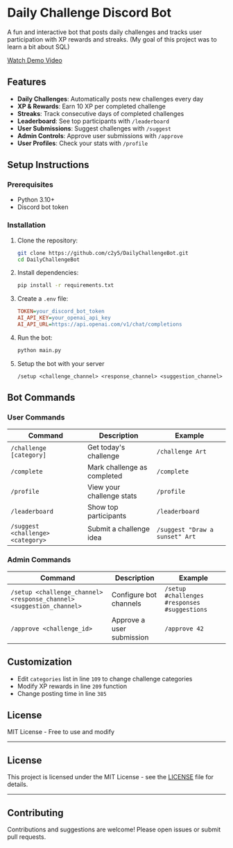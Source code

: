 # Daily Challenge Discord Bot

A fun and interactive bot that posts daily challenges and tracks user participation with XP rewards and streaks.
(My goal of this project was to learn a bit about SQL)

[Watch Demo Video](https://dailychallengebot.amsky.xyz/demo.mp4)

## Features

- **Daily Challenges**: Automatically posts new challenges every day
- **XP & Rewards**: Earn 10 XP per completed challenge
- **Streaks**: Track consecutive days of completed challenges
- **Leaderboard**: See top participants with `/leaderboard`
- **User Submissions**: Suggest challenges with `/suggest`
- **Admin Controls**: Approve user submissions with `/approve`
- **User Profiles**: Check your stats with `/profile`

## Setup Instructions

### Prerequisites
- Python 3.10+
- Discord bot token

### Installation
1. Clone the repository:
   ```bash
   git clone https://github.com/c2y5/DailyChallengeBot.git
   cd DailyChallengeBot
   ```

2. Install dependencies:
   ```bash
   pip install -r requirements.txt
   ```

3. Create a `.env` file:
   ```ini
   TOKEN=your_discord_bot_token
   AI_API_KEY=your_openai_api_key
   AI_API_URL=https://api.openai.com/v1/chat/completions
   ```

4. Run the bot:
   ```bash
   python main.py
   ```

5. Setup the bot with your server
   ```
   /setup <challenge_channel> <response_channel> <suggestion_channel>
   ```

## Bot Commands

### User Commands
| Command | Description | Example |
|---------|-------------|---------|
| `/challenge [category]` | Get today's challenge | `/challenge Art` |
| `/complete` | Mark challenge as completed | `/complete` |
| `/profile` | View your challenge stats | `/profile` |
| `/leaderboard` | Show top participants | `/leaderboard` |
| `/suggest <challenge> <category>` | Submit a challenge idea | `/suggest "Draw a sunset" Art` |

### Admin Commands
| Command | Description | Example |
|---------|-------------|---------|
| `/setup <challenge_channel> <response_channel> <suggestion_channel>` | Configure bot channels | `/setup #challenges #responses #suggestions` |
| `/approve <challenge_id>` | Approve a user submission | `/approve 42` |

## Customization
- Edit `categories` list in line `109` to change challenge categories
- Modify XP rewards in line `209` function
- Change posting time in line `385`

## License
MIT License - Free to use and modify

---

## License

This project is licensed under the MIT License - see the [LICENSE](./LICENSE) file for details.

---

## Contributing

Contributions and suggestions are welcome! Please open issues or submit pull requests.
